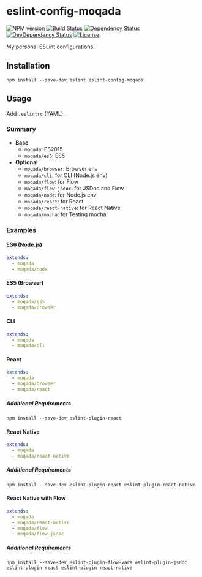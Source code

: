 # eslint-config-moqada

[![NPM version][npm-image]][npm-url]
[![Build Status][travis-image]][travis-url]
[![Dependency Status][daviddm-image]][daviddm-url]
[![DevDependency Status][daviddm-dev-image]][daviddm-dev-url]
[![License][license-image]][license-url]


My personal ESLint configurations.

## Installation

```
npm install --save-dev eslint eslint-config-moqada
```

## Usage

Add `.eslintrc` (YAML).

### Summary

- **Base**
  - `moqada`: ES2015
  - `moqada/es5`: ES5
- **Optional**
  - `moqada/browser`: Browser env
  - `moqada/cli`: for CLI (Node.js env)
  - `moqada/flow`: for Flow
  - `moqada/flow-jsdoc`: for JSDoc and Flow
  - `moqada/node`: for Node.js env
  - `moqada/react`: for React
  - `moqada/react-native`: for React Native
  - `moqada/mocha`: for Testing mocha

### Examples

#### ES6 (Node.js)

```yaml
extends:
  - moqada
  - moqada/node
```

#### ES5 (Browser)

```yaml
extends:
  - moqada/es5
  - moqada/browser
```

#### CLI

```yaml
extends:
  - moqada
  - moqada/cli
```

#### React

```yaml
extends:
  - moqada
  - moqada/browser
  - moqada/react
```

##### Additional Requirements

```
npm install --save-dev eslint-plugin-react
```

#### React Native

```yaml
extends:
  - moqada
  - moqada/react-native
```

##### Additional Requirements

```
npm install --save-dev eslint-plugin-react eslint-plugin-react-native
```


#### React Native with Flow

```yaml
extends:
  - moqada
  - moqada/react-native
  - moqada/flow
  - moqada/flow-jsdoc
```

##### Additional Requirements

```
npm install --save-dev eslint-plugin-flow-vars eslint-plugin-jsdoc eslint-plugin-react eslint-plugin-react-native
```

[npm-url]: https://www.npmjs.com/package/eslint-config-moqada
[npm-image]: https://img.shields.io/npm/v/eslint-config-moqada.svg?style=flat-square
[travis-url]: https://travis-ci.org/moqada/eslint-config
[travis-image]: https://img.shields.io/travis/moqada/eslint-config.svg?style=flat-square
[daviddm-url]: https://david-dm.org/moqada/eslint-config
[daviddm-image]: https://img.shields.io/david/moqada/eslint-config.svg?style=flat-square
[daviddm-dev-url]: https://david-dm.org/moqada/eslint-config#info=devDependencies
[daviddm-dev-image]: https://img.shields.io/david/dev/moqada/eslint-config.svg?style=flat-square
[license-url]: http://opensource.org/licenses/MIT
[license-image]: https://img.shields.io/npm/l/eslint-config-moqada.svg?style=flat-square
